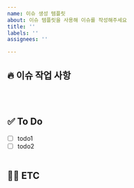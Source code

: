 ```yaml
---
name: 이슈 생성 템플릿
about: 이슈 템플릿을 사용해 이슈를 작성해주세요
title: ''
labels: ''
assignees: ''

---
```


## 🔥 이슈 작업 사항
<!-- 이슈에 대해 설명해주세요 -->
<br><br>

## ✅ To Do
<!-- 해야할 일들을 작성해주세요 -->
- [ ] todo1
- [ ] todo2
<br><br>

## ✍🏻 ETC
